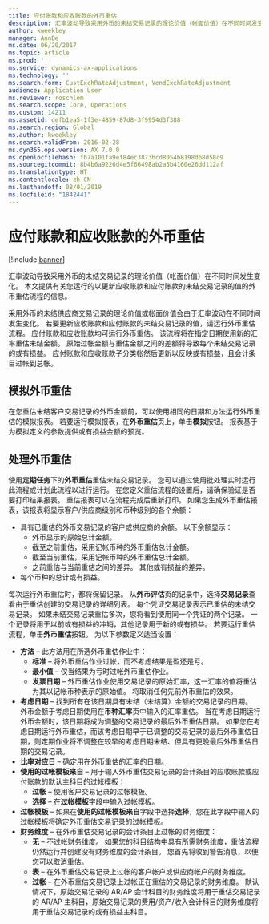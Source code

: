 ```yaml
---
title: 应付账款和应收账款的外币重估
description: 汇率波动导致采用外币的未结交易记录的理论价值（帐面价值）在不同时间发生变化。 本文提供有关您运行的以更新应收账款和应付账款的未结交易记录的值的外币重估流程的信息。
author: kweekley
manager: AnnBe
ms.date: 06/20/2017
ms.topic: article
ms.prod: ''
ms.service: dynamics-ax-applications
ms.technology: ''
ms.search.form: CustExchRateAdjustment, VendExchRateAdjustment
audience: Application User
ms.reviewer: roschlom
ms.search.scope: Core, Operations
ms.custom: 14211
ms.assetid: defb1ea5-1f3e-4859-87d8-3f9954d3f388
ms.search.region: Global
ms.author: kweekley
ms.search.validFrom: 2016-02-28
ms.dyn365.ops.version: AX 7.0.0
ms.openlocfilehash: fb7a101fa9ef84ec3873bcd8054b8198db8d58c9
ms.sourcegitcommit: 8b4b6a9226d4e5f66498ab2a5b4160e26dd112af
ms.translationtype: HT
ms.contentlocale: zh-CN
ms.lasthandoff: 08/01/2019
ms.locfileid: "1842441"
---
```

# <a name="foreign-currency-revaluation-for-accounts-payable-and-accounts-receivable"></a>应付账款和应收账款的外币重估

[!include [banner](../includes/banner.md)]

汇率波动导致采用外币的未结交易记录的理论价值（帐面价值）在不同时间发生变化。 本文提供有关您运行的以更新应收账款和应付账款的未结交易记录的值的外币重估流程的信息。 

采用外币的未结供应商交易记录的理论价值或帐面价值会由于汇率波动在不同时间发生变化。 若要更新应收账款和应付账款的未结交易记录的值，请运行外币重估流程。 应付账款和应收账款均可运行外币重估。 该流程将在指定日期使用新的汇率重估未结金额。 原始过帐金额与重估金额之间的差额将导致每个未结交易记录的或有损益。 应付账款和应收账款子分类帐然后更新以反映或有损益，且会计条目过帐到总帐。

## <a name="simulate-a-foreign-currency-revaluation"></a>模拟外币重估
在您重估未结客户交易记录的外币金额前，可以使用相同的日期和方法运行外币重估的模拟报表。 若要运行模拟报表，在**外币重估**页上，单击**模拟**按钮。 报表基于为模拟定义的参数提供或有损益金额的预览。

## <a name="process-a-foreign-currency-revaluation"></a>处理外币重估
使用**定期任务**下的**外币重估**重估未结交易记录。 您可以通过使用批处理实时运行此流程或计划此流程以进行运行。 在您定义重估流程的设置后，请确保验证是否要打印结果报表。 重估报表可以在流程完成后重新打印。 如果您生成外币重估报表，该报表将显示客户/供应商级别和币种级别的各个余额：

-   具有已重估的外币交易记录的客户或供应商的余额。 以下余额显示：
    -   外币显示的原始总计金额。
    -   截至之前重估，采用记帐币种的外币重估总计金额。
    -   截至当前重估，采用记帐币种的外币重估总计金额。
    -   之前重估与当前重估之间的差异。 其他或有损益的差异。
-   每个币种的总计或有损益。

每次运行外币重估时，都将保留记录。 从**外币评估**页的记录中，选择**交易记录**查看由于重估创建的交易记录的详细列表。 每个凭证交易记录表示已重估的未结交易记录。 如果未结交易记录重估多次，您将看到使用同一个凭证的两个记录。 一个记录将用于以前或有损益的冲销，其他记录用于新的或有损益。 若要运行重估流程，单击**外币重估**按钮。 为以下参数定义适当设置：

-   **方法** – 此方法用在所选外币重估作业中：
    -   **标准** – 将外币重估作业过帐，而不考虑结果是盈还是亏。
    -   **最小值** – 仅当结果为亏时过帐外币重估作业。
    -   **发票日期** – 外币重估作业使用交易记录的原始汇率，这一汇率的值将重估为其以记帐币种表示的原始值。 将取消任何先前外币重估的效果。
-   **考虑日期** – 找到所有在该日期具有未结（未结算）金额的交易记录的日期。 外币金额于考虑日期使用在**币种汇率**页中输入的汇率重估。 当在考虑日期运行外币金额时，该日期将成为调整的交易记录的最后外币重估日期。 如果您在考虑日期运行外币重估，而该考虑日期早于已调整的交易记录的最后外币重估日期，则定期作业将不调整在较早的考虑日期未结、但具有更晚最后外币重估日期的交易记录。
-   **比率对应日** – 确定用在外币重估的汇率的日期。
-   **使用的过帐模板来自** – 用于输入外币重估交易记录的会计条目的应收账款或应付账款的默认主科目的过帐模板：
    -   **过帐** – 使用客户交易记录的过帐模板。
    -   **选择** – 在**过帐模板**字段中输入过帐模板。
-   **过帐模板** – 如果在**使用的过帐模板来自**字段中选择**选择**，您在此字段中输入的过帐模板将确定外币重估交易记录的过帐模板。
-   **财务维度** – 在外币重估交易记录的会计条目上过帐的财务维度：
    -   **无** – 不过帐财务维度。 如果您的科目结构中具有所需财务维度，重估流程仍然运行并创建没有财务维度的会计条目。 您首先将收到警告消息，以便您可以取消重估。
    -   **表** – 在外币重估交易记录上过帐的客户帐户或供应商帐户的财务维度。
    -   **过帐** – 在外币重估交易记录上过帐正在重估的交易记录的财务维度。 默认情况下，原始交易记录的 AR/AP 会计科目的财务维度将用于重估交易记录的 AR/AP 主科目，原始交易记录的费用/资产/收入会计科目的财务维度将用于重估交易记录的或有损益主科目。




